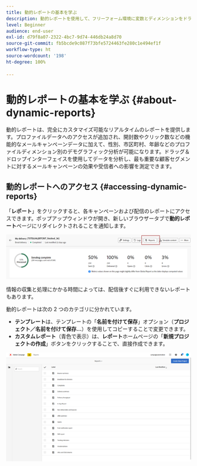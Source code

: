 ```yaml
---
title: 動的レポートの基本を学ぶ
description: 動的レポートを使用して、フリーフォーム環境に変数とディメンションをドラッグ＆ドロップし、キャンペーンの成功を分析します。
level: Beginner
audience: end-user
exl-id: d79f8a07-2322-4bc7-9d74-446db24a8d70
source-git-commit: fb5bcde9c087f73bfe5724463fe280c1e494ef1f
workflow-type: ht
source-wordcount: '198'
ht-degree: 100%

---
```


# 動的レポートの基本を学ぶ {#about-dynamic-reports}

動的レポートは、完全にカスタマイズ可能なリアルタイムのレポートを提供します。プロファイルデータへのアクセスが追加され、開封数やクリック数などの機能的なメールキャンペーンデータに加えて、性別、市区町村、年齢などのプロファイルディメンション別のデモグラフィック分析が可能になります。ドラッグ＆ドロップインターフェイスを使用してデータを分析し、最も重要な顧客セグメントに対するメールキャンペーンの効果や受信者への影響を測定できます。

## 動的レポートへのアクセス {#accessing-dynamic-reports}

「**レポート**」をクリックすると、各キャンペーンおよび配信のレポートにアクセスできます。ポップアップウィンドウが開き、新しいブラウザータブで&#x200B;**動的レポート**&#x200B;ページにリダイレクトされることを通知します。

![](assets/campaign_reports_access.png)

情報の収集と処理にかかる時間によっては、配信後すぐに利用できないレポートもあります。

動的レポートは次の 2 つのカテゴリに分かれています。

* **テンプレート**&#x200B;は、テンプレートの「**名前を付けて保存**」オプション（**プロジェクト／名前を付けて保存…**）を使用してコピーすることで変更できます。
* **カスタムレポート**（青色で表示）は、**レポート**&#x200B;ホームページの「**新規プロジェクトの作成**」ボタンをクリックすることで、直接作成できます。

![](assets/dynamic_report_overview.png)

